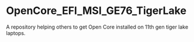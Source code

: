 # OpenCore_EFI_MSI_GE76_TigerLake
A repository helping others to get Open Core installed on 11th gen tiger lake laptops.
